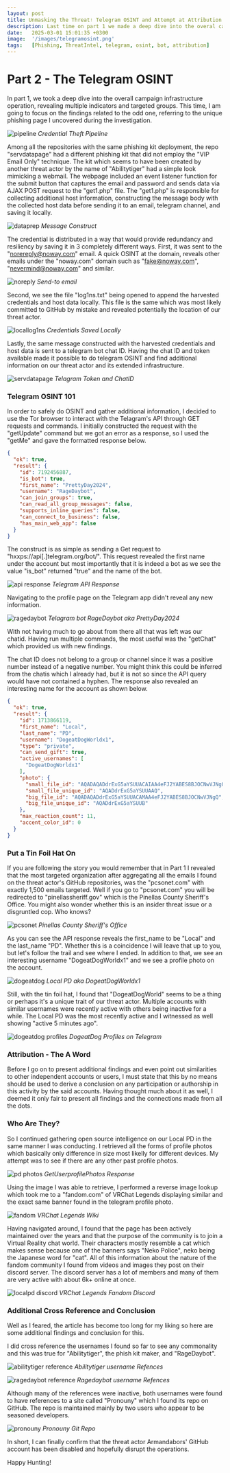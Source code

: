 ```yaml
---
layout: post
title: Unmasking the Threat∶ Telegram OSINT and Attempt at Attribution
description: Last time on part 1 we made a deep dive into the overal campaign infrastructure operation revealing multiple indicators and targeted groups. This time Ia am going to focus on the findings related to the odd one, referering to the unique phishing page, I uncovered during the investigation... 
date:   2025-03-01 15:01:35 +0300
image:  '/images/telegramosint.png'
tags:   [Phishing, ThreatIntel, telegram, osint, bot, attribution]
---
```

# Part 2 - The Telegram OSINT
In part 1, we took a deep dive into the overall campaign infrastructure operation, revealing multiple indicators and targeted groups. This time, I am going to focus on the findings related to the odd one, referring to the unique phishing page I uncovered during the investigation. 

![pipeline]({{site.baseurl}}/images/pipeline.gif)
*Credential Theft Pipeline*

Among all the repositories with the same phishing kit deployment, the repo "servdatapage" had a different phishing kit that did not employ the "VIP Email Only" technique. The kit which seems to have been created by another threat actor by the name of "Abilitytiger" had a simple look mimicking a webmail. The webpage included an event listener function for the submit button that captures the email and password and sends data via AJAX POST request to the "get1.php" file. The "get1.php" is responsible for collecting additional host information, constructing the message body with the collected host data before sending it to an email, telegram channel, and saving it locally.

![dataprep]({{site.baseurl}}/images/dataprep.png)
*Message Construct*

The credential is distributed in a way that would provide redundancy and resiliency by saving it in 3 completely different ways.
First, it was sent to the "norereply@noway.com" email. A quick OSINT at the domain, reveals other emails under the "noway.com" domain such as "fake@noway.com", "nevermind@noway.com" and similar.

![noreply]({{site.baseurl}}/images/noreply.png)
*Send-to email*

Second, we see the file "log1ns.txt" being opened to append the harvested credentials and host data locally. This file is the same which was most likely committed to GitHub by mistake and revealed potentially the location of our threat actor.

![locallog1ns]({{site.baseurl}}/images/locallog1ns.png)
*Credentials Saved Locally*

Lastly, the same message constructed with the harvested credentials and host data is sent to a telegram bot chat ID. Having the chat ID and token available made it possible to do telegram OSINT and find additional information on our threat actor and its extended infrastructure. 

![servdatapage]({{site.baseurl}}/images/telgrambot.png)
*Telagram Token and ChatID*

### Telegram OSINT 101
In order to safely do OSINT and gather additional information, I decided to use the Tor browser to interact with the Telagram's API through GET requests and commands. I initially constructed the request with the "getUpdate" command but we got an error as a response, so I used the "getMe" and gave the formatted response below.

```json
{
  "ok": true,
  "result": {
    "id": 7192456887,
    "is_bot": true,
    "first_name": "PrettyDay2024",
    "username": "RageDaybot",
    "can_join_groups": true,
    "can_read_all_group_messages": false,
    "supports_inline_queries": false,
    "can_connect_to_business": false,
    "has_main_web_app": false
  }
}
```
The construct is as simple as sending a Get request to "hxxps://api[.]telegram.org/bot<YourBotToken>/<command>". This request revealed the first name under the account but most importantly that it is indeed a bot as we see the value "is_bot" returned "true" and the name of the bot.

![api response]({{site.baseurl}}/images/ragedaybot.png)
*Telegram API Response*

Navigating to the profile page on the Telegram app didn't reveal any new information.

![ragedaybot]({{site.baseurl}}/images/ragedaybot.png)
*Telagram bot RageDaybot aka PrettyDay2024*

With not having much to go about from there all that was left was our chatid. Having run multiple commands, the most useful was the "getChat" which provided us with new findings.

The chat ID does not belong to a group or channel since it was a positive number instead of a negative number. You might think this could be inferred from the chatis which I already had, but it is not so since the API query would have not contained a hyphen. The response also revealed an interesting name for the account as shown below.

```json
{
  "ok": true,
  "result": {
    "id": 1713866119,
    "first_name": "Local",
    "last_name": "PD",
    "username": "DogeatDogWorldx1",
    "type": "private",
    "can_send_gift": true,
    "active_usernames": [
      "DogeatDogWorldx1"
    ],
    "photo": {
      "small_file_id": "AQADAQADdrExG5aYSUUACAIAA4eFJ2YABES8BJOCNwVJNgQ",
      "small_file_unique_id": "AQADdrExG5aYSUUAAQ",
      "big_file_id": "AQADAQADdrExG5aYSUUACAMAA4eFJ2YABES8BJOCNwVJNgQ",
      "big_file_unique_id": "AQADdrExG5aYSUUB"
    },
    "max_reaction_count": 11,
    "accent_color_id": 0
  }
}
```
### Put a Tin Foil Hat On

If you are following the story you would remember that in Part 1 I revealed that the most targeted organization after aggregating all the emails I found on the threat actor's GitHub repositories, was the "pcsonet.com" with exactly 1,500 emails targeted. Well if you go to "pcsonet.com" you will be redirected to "pinellassheriff.gov" which is the Pinellas County Sheriff's Office. You might also wonder whether this is an insider threat issue or a disgruntled cop. Who knows?

![pcsonet]({{site.baseurl}}/images/pcsonet.png)
*Pinellas County Sheriff's Office*

As you can see the API response reveals the first_name to be "Local" and the last_name "PD". Whether this is a coincidence I will leave that up to you, but let's follow the trail and see where I ended. In addition to that, we see an interesting username "DogeatDogWorldx1" and we see a profile photo on the account.

![dogeatdog]({{site.baseurl}}/images/dogeatdog.png)
*Local PD aka DogeatDogWorldx1*

Still, with the tin foil hat, I found that "DogeatDogWorld" seems to be a thing or perhaps it's a unique trait of our threat actor. Multiple accounts with similar usernames were recently active with others being inactive for a while. The Local PD was the most recently active and I witnessed as well showing "active 5 minutes ago".

![dogeatdog profiles]({{site.baseurl}}/images/dogeatdogprofiles.png)
*DogeatDog Profiles on Telegram*

### Attribution - The A Word

Before I go on to present additional findings and even point out similarities to other independent accounts or users, I must state that this by no means should be used to derive a conclusion on any participation or authorship in this activity by the said accounts. Having thought much about it as well, I deemed it only fair to present all findings and the connections made from all the dots.

### Who Are They?

So I continued gathering open source intelligence on our Local PD in the same manner I was conducting. I retrieved all the forms of profile photos which basically only difference in size most likelly for different devices. My attempt was to see if there are any other past profile photos.

![pd photos]({{site.baseurl}}/images/pdphotos.png)
*GetUserprofilePhotos Response*

Using the image I was able to retrieve, I performed a reverse image lookup which took me to a "fandom.com" of VRChat Legends displaying similar and the exact same banner found in the telegram profile photo.

![fandom]({{site.baseurl}}/images/fandom.png)
*VRChat Legends Wiki*

Having navigated around, I found that the page has been actively maintained over the years and that the purpose of the community is to join a Virtual Reality chat world. Their characters mostly resemble a cat which makes sense because one of the banners says "Neko Police", neko being the Japanese word for "cat". All of this information about the nature of the fandom community I found from videos and images they post on their discord server. The discord server has a lot of members and many of them are very active with about 6k+ online at once.

![localpd discord]({{site.baseurl}}/images/localpddiscord.png)
*VRChat Legends Fandom Discord*

### Additional Cross Reference and Conclusion

Well as I feared, the article has become too long for my liking so here are some additional findings and conclusion for this.

I did cross reference the usernames I found so far to see any commonality and this was true for "Abilitytiger", the phish kit maker, and "RageDaybot".  

![abilitytiger reference]({{site.baseurl}}/images/abilitytiger.png)
*Abilitytiger username Refences*

![ragedaybot reference]({{site.baseurl}}/images/pronounybot.png)
*Ragedaybot username Refences*

Although many of the references were inactive, both usernames were found to have references to a site called "Pronouny" which I found its repo on GitHub. The repo is maintained mainly by two users who appear to be seasoned developers. 

![pronouny]({{site.baseurl}}/images/pronouny.png)
*Pronouny Git Repo*

In short, I can finally confirm that the threat actor Armandabors' GitHub account has been disabled and hopefully disrupt the operations. 

Happy Hunting!